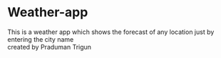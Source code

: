 # Weather-app
This is a weather app which shows the forecast of any location  just by entering the city name  
created by Praduman Trigun
